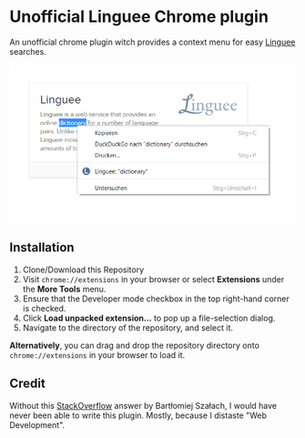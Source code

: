 # Unofficial Linguee Chrome plugin

An unofficial chrome plugin witch provides a context menu for easy [Linguee](https://www.linguee.com/) searches.

![Select Word, Right click, Search with Linguee](img/pluginInAction.png)

## Installation

1. Clone/Download this Repository
2. Visit `chrome://extensions` in your browser or select **Extensions** under the **More Tools** menu.
3. Ensure that the Developer mode checkbox in the top right-hand corner is checked.
4. Click **Load unpacked extension...** to pop up a file-selection dialog.
5. Navigate to the directory of the repository, and select it.

**Alternatively**, you can drag and drop the repository directory onto `chrome://extensions` in your browser to load it.

## Credit

Without this [StackOverflow][answer] answer by Bartłomiej Szałach, I would have never been able to write this plugin. Mostly, because I distaste "Web Development".

[answer]: https://stackoverflow.com/questions/13783500/context-menus-in-chrome-extensions#13783536
